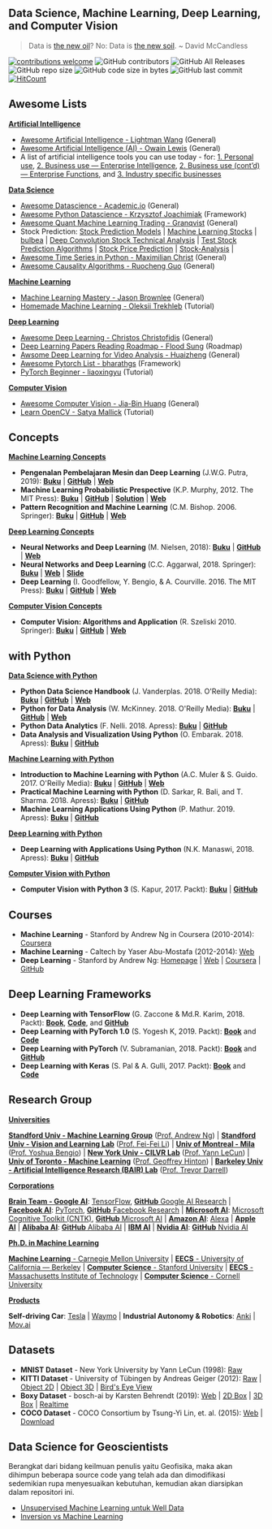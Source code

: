 ## Data Science, Machine Learning, Deep Learning, and Computer Vision
> Data is [the new oil](https://medium.com/project-2030/data-is-the-new-oil-a-ludicrous-proposition-1d91bba4f294)? No: Data is [the new soil](https://towardsdatascience.com/data-is-not-the-new-oil-bdb31f61bc2d). ~ David McCandless

[![contributions welcome](https://img.shields.io/badge/contributions-welcome-brightgreen.svg?style=flat)](https://github.com/mheriyanto/Data-Science/issues)
![GitHub contributors](https://img.shields.io/github/contributors/mheriyanto/Data-Science.svg)
![GitHub All Releases](https://img.shields.io/github/downloads/mheriyanto/Data-Science/total.svg)
![GitHub repo size](https://img.shields.io/github/repo-size/mheriyanto/Data-Science)
![GitHub code size in bytes](https://img.shields.io/github/languages/code-size/mheriyanto/Data-Science)
![GitHub last commit](https://img.shields.io/github/last-commit/mheriyanto/Data-Science.svg)
[![HitCount](http://hits.dwyl.com/mheriyanto/Data-Science.svg)](http://hits.dwyl.com/mheriyanto/Data-Science)

## Awesome Lists
<ins>**Artificial Intelligence**</ins>
+ [Awesome Artificial Intelligence - Lightman Wang](https://github.com/hades217/awesome-ai) (General)
+ [Awesome Artificial Intelligence (AI) - Owain Lewis](https://github.com/owainlewis/awesome-artificial-intelligence) (General)
+ A list of artificial intelligence tools you can use today - for: [1. Personal use](https://medium.com/@Liamiscool/a-list-of-artificial-intelligence-tools-you-can-use-today-for-personal-use-1-3-7f1b60b6c94f), [2. Business use — Enterprise Intelligence](https://medium.com/@Liamiscool/a-list-of-artificial-intelligence-tools-you-can-use-today-for-businesses-2-3-eea3ac374835), [2. Business use (cont’d) — Enterprise Functions](https://medium.com/@Liamiscool/a-list-of-artificial-intelligence-tools-you-can-use-today-for-businesses-2-3-continued-21bf14280250), and [3. Industry specific businesses](https://medium.com/@Liamiscool/a-list-of-artificial-intelligence-tools-you-can-use-today-for-industry-specific-3-3-5e16c68da697)

<ins>**Data Science**</ins>
+ [Awesome Datascience - Academic.io](https://github.com/academic/awesome-datascience) (General)
+ [Awesome Python Datascience - Krzysztof Joachimiak](https://github.com/krzjoa/awesome-python-datascience) (Framework)
+ [Awesome Quant Machine Learning Trading - Granqvist](https://github.com/grananqvist/Awesome-Quant-Machine-Learning-Trading) (General)
+ Stock Prediction: [Stock Prediction Models](https://github.com/huseinzol05/Stock-Prediction-Models) | [Machine Learning Stocks](https://github.com/robertmartin8/MachineLearningStocks) | [bulbea](https://github.com/achillesrasquinha/bulbea) | [Deep Convolution Stock Technical Analysis](https://github.com/philipxjm/Deep-Convolution-Stock-Technical-Analysis) | [Test Stock Prediction Algorithms](https://github.com/timestocome/Test-stock-prediction-algorithms) | [Stock Price Prediction](https://github.com/scorpionhiccup/StockPricePrediction) | [Stock-Analysis](https://github.com/Vaibhav/Stock-Analysis) | []()
+ [Awesome Time Series in Python - Maximilian Christ](https://github.com/MaxBenChrist/awesome_time_series_in_python) (General)
+ [Awesome Causality Algorithms - Ruocheng Guo](https://github.com/rguo12/awesome-causality-algorithms) (General)

<ins>**Machine Learning**</ins>
+ [Machine Learning Mastery - Jason Brownlee](https://machinelearningmastery.com/start-here/) (General) 
+ [Homemade Machine Learning - Oleksii Trekhleb](https://github.com/trekhleb/homemade-machine-learning) (Tutorial) 

<ins>**Deep Learning**</ins>
+ [Awesome Deep Learning - Christos Christofidis](https://github.com/ChristosChristofidis/awesome-deep-learning) (General) 
+ [Deep Learning Papers Reading Roadmap - Flood Sung](https://github.com/floodsung/Deep-Learning-Papers-Reading-Roadmap) (Roadmap) 
+ [Awsome Deep Learning for Video Analysis - Huaizheng](https://github.com/HuaizhengZhang/Awsome-Deep-Learning-for-Video-Analysis) (General)
+ [Awesome Pytorch List - bharathgs](https://github.com/bharathgs/Awesome-pytorch-list) (Framework)
+ [PyTorch Beginner - liaoxingyu](https://github.com/L1aoXingyu/pytorch-beginner) (Tutorial)

<ins>**Computer Vision**</ins>
+ [Awesome Computer Vision - Jia-Bin Huang](https://github.com/jbhuang0604/awesome-computer-vision) (General) 
+ [Learn OpenCV - Satya Mallick](https://github.com/spmallick/learnopencv) (Tutorial)

## Concepts
<ins>**Machine Learning Concepts**</ins>
+ **Pengenalan Pembelajaran Mesin dan Deep Learning** (J.W.G. Putra, 2019): [**Buku**](https://wiragotama.github.io/resources/ebook/intro-to-ml-secured.pdf) | [**GitHub**](https://github.com/wiragotama) | [**Web**](https://wiragotama.github.io/)
+ **Machine Learning Probabilistic Prespective** (K.P. Murphy, 2012. The MIT Press): [**Buku**](https://www.amazon.com/Machine-Learning-Probabilistic-Perspective-Computation/dp/0262018020) | [**GitHub**](https://github.com/probml/pyprobml) | [**Solution**](https://github.com/ArthurZC23/Machine-Learning-A-Probabilistic-Perspective-Solutions) | [**Web**](https://www.cs.ubc.ca/~murphyk/MLbook/)
+ **Pattern Recognition and Machine Learning** (C.M. Bishop. 2006. Springer): [**Buku**](https://www.microsoft.com/en-us/research/uploads/prod/2006/01/Bishop-Pattern-Recognition-and-Machine-Learning-2006.pdf) | [**GitHub**](https://github.com/ctgk/PRML) | [**Web**](https://www.microsoft.com/en-us/research/publication/pattern-recognition-machine-learning/)

<ins>**Deep Learning Concepts**</ins>
+ **Neural Networks and Deep Learning** (M. Nielsen, 2018): [**Buku**](http://static.latexstudio.net/article/2018/0912/neuralnetworksanddeeplearning.pdf) | [**GitHub**](https://github.com/mnielsen/neural-networks-and-deep-learning) | [**Web**](http://neuralnetworksanddeeplearning.com/)
+ **Neural Networks and Deep Learning** (C.C. Aggarwal, 2018. Springer): [**Buku**](https://www.springer.com/gp/book/9783319944623) | [**Web**](http://www.charuaggarwal.net/neural.htm) | [**Slide**](http://www.charuaggarwal.net/AllSlides.pdf)
+ **Deep Learning** (I. Goodfellow, Y. Bengio, & A. Courville. 2016. The MIT Press): [**Buku**](https://www.amazon.com/Deep-Learning-Adaptive-Computation-Machine/dp/0262035618/ref=sr_1_1?ie=UTF8&qid=1472485235&sr=8-1&keywords=deep+learning+book) | [**GitHub**](https://github.com/lexfridman/mit-deep-learning) | [**Web**](https://www.deeplearningbook.org/)

<ins>**Computer Vision Concepts**</ins>
+ **Computer Vision: Algorithms and Application** (R. Szeliski 2010. Springer): [**Buku**](http://szeliski.org/Book/drafts/SzeliskiBook_20100903_draft.pdf) | [**GitHub**](https://github.com/sntchaitu/computer-vision-Algorithms-implementation) | [**Web**](http://szeliski.org/Book/)

## with Python
<ins>**Data Science with Python**</ins>
+ **Python Data Science Handbook** (J. Vanderplas. 2018. O'Reilly Media): [**Buku**](https://www.oreilly.com/library/view/python-data-science/9781491912126/) | [**GitHub**](https://github.com/jakevdp/PythonDataScienceHandbook) | [**Web**](https://jakevdp.github.io/PythonDataScienceHandbook/)
+ **Python for Data  Analysis** (W. McKinney. 2018. O'Reilly Media): [**Buku**](https://www.oreilly.com/library/view/python-for-data/9781491957653/) | [**GitHub**](https://github.com/wesm/pydata-book) | [**Web**](http://www.data-analysis-in-python.org/)
+ **Python Data  Analytics** (F. Nelli. 2018. Apress): [**Buku**](https://www.apress.com/gp/book/9781484239124) | [**GitHub**](https://github.com/Apress/python-data-analytics-2e)
+ **Data Analysis and Visualization Using Python** (O. Embarak. 2018. Apress): [**Buku**](https://www.apress.com/gp/book/9781484241080) | [**GitHub**](https://github.com/Apress/data-analysis-and-visualization-using-python)

<ins>**Machine Learning with Python**</ins>
+ **Introduction to Machine Learning with Python** (A.C. Muler & S. Guido. 2017. O'Reilly Media): [**Buku**](https://www.oreilly.com/library/view/introduction-to-machine/9781449369880/) | [**GitHub**](https://github.com/amueller/introduction_to_ml_with_python) | [**Web**](https://machinelearningmastery.com/start-here/)
+ **Practical Machine Learning with Python** (D. Sarkar, R. Bali, and T. Sharma. 2018. Apress): [**Buku**](https://www.apress.com/us/book/9781484232064) | [**GitHub**](https://github.com/dipanjanS/practical-machine-learning-with-python)
+ **Machine Learning Applications Using Python** (P. Mathur. 2019. Apress): [**Buku**](https://www.apress.com/gp/book/9781484237861) | [**GitHub**](https://github.com/Apress/machine-learning-applications-using-python)

<ins>**Deep Learning with Python**</ins>
+ **Deep Learning with Applications Using Python** (N.K. Manaswi, 2018. Apress): [**Buku**](https://www.apress.com/gp/book/9781484235157) | [**GitHub**](https://github.com/Apress/Deep-Learning-Apps-Using-Python)

<ins>**Computer Vision with Python**</ins>
+ **Computer Vision with Python 3** (S. Kapur, 2017. Packt): [**Buku**](https://www.packtpub.com/application-development/computer-vision-python-3) | [**GitHub**](https://github.com/PacktPublishing/Computer-Vision-with-Python-3)

## Courses
+ **Machine Learning** - Stanford by Andrew Ng in Coursera (2010-2014): [Coursera](https://www.coursera.org/learn/machine-learning)
+ **Machine Learning** - Caltech by Yaser Abu-Mostafa (2012-2014): [Web](http://work.caltech.edu/lectures.html)
+ **Deep Learning** - Stanford by Andrew Ng: [Homepage](https://www.andrewng.org/) | [Web](https://www.deeplearning.ai/) | [Coursera](https://www.coursera.org/specializations/deep-learning) | [GitHub](https://github.com/Kulbear/deep-learning-coursera)

## Deep Learning Frameworks
+ **Deep Learning with TensorFlow** (G. Zaccone & Md.R. Karim, 2018. Packt): [**Book**](https://www.packtpub.com/big-data-and-business-intelligence/deep-learning-tensorflow-second-edition), [**Code**](https://www.packtpub.com/codedownloaderrata), and [**GitHub**](https://github.com/PacktPublishing/Deep-Learning-with-TensorFlow)
+ **Deep Learning with PyTorch 1.0** (S. Yogesh K, 2019. Packt): [**Book**](https://www.packtpub.com/data/deep-learning-with-pytorch-1-0-second-edition) and [**Code**](https://www.packtpub.com/codedownloaderrata)
+ **Deep Learning with PyTorch** (V. Subramanian, 2018. Packt): [**Book**](https://www.packtpub.com/big-data-and-business-intelligence/deep-learning-pytorch) and [**GitHub**](https://github.com/PacktPublishing/Deep-Learning-with-PyTorch)
+ **Deep Learning with Keras** (S. Pal & A. Gulli, 2017. Packt): [**Book**](https://www.packtpub.com/big-data-and-business-intelligence/deep-learning-keras) and [**Code**](https://github.com/PacktPublishing/Deep-Learning-with-Keras)

## Research Group
<ins>**Universities**</ins>

[**Standford Univ - Machine Learning Group**](https://stanfordmlgroup.github.io/) ([Prof. Andrew Ng](https://www.linkedin.com/in/andrewyng/)) | [**Standford Univ - Vision and Learning Lab**](http://vision.stanford.edu/) ([Prof. Fei-Fei Li](https://www.linkedin.com/in/fei-fei-li-4541247/)) | [**Univ of Montreal - Mila**](https://mila.quebec/en/) ([Prof. Yoshua Bengio](https://mila.quebec/en/yoshua-bengio/)) | [**New York Univ - CILVR Lab**](https://wp.nyu.edu/cilvr/) ([Prof. Yann LeCun](http://yann.lecun.com/)) | [**Univ of Toronto - Machine Learning**](http://learning.cs.toronto.edu/) ([Prof. Geoffrey Hinton](http://www.cs.toronto.edu/~hinton/)) | [**Barkeley Univ - Artificial Intelligence Research (BAIR) Lab**](https://vision.berkeley.edu/) ([Prof. Trevor Darrell](https://people.eecs.berkeley.edu/~trevor/))

<ins>**Corporations**</ins>

[**Brain Team - Google AI**](https://ai.google/research/teams/brain/): [TensorFlow](https://www.tensorflow.org/), [**GitHub** Google AI Research](https://github.com/google-research) | [**Facebook AI**](https://ai.facebook.com/): [PyTorch](https://pytorch.org/), [**GitHub** Facebook Research](https://github.com/facebookresearch) | [**Microsoft AI**](https://aischool.microsoft.com/en-us/home): [Microsoft Cognitive Toolkit (CNTK)](https://docs.microsoft.com/en-us/cognitive-toolkit/), [**GitHub** Microsoft AI](https://github.com/microsoft/ailab) | [**Amazon AI**](https://aws.amazon.com/ai/): [Alexa](https://github.com/alexa) | [**Apple AI**](https://machinelearning.apple.com/) | [**Alibaba AI**](https://damo.alibaba.com/labs/ai): [**GitHub** Alibaba AI](https://github.com/alibaba) | [**IBM AI**](https://www.research.ibm.com/artificial-intelligence/) | [**Nvidia AI**](https://www.nvidia.com/en-us/deep-learning-ai/): [**GitHub** Nvidia AI](https://github.com/NVIDIA-AI-IOT)

<ins>**Ph.D. in Machine Learning**</ins>

[**Machine Learning** - Carnegie Mellon University](https://www.ml.cmu.edu/academics/ml-phd.html) | [**EECS** - University of California — Berkeley](https://eecs.berkeley.edu/academics/graduate) | [**Computer Science** - Stanford University](https://cs.stanford.edu/academics/phd) | [**EECS** - Massachusetts Institute of Technology](https://www.eecs.mit.edu/academics-admissions/graduate-program) | [**Computer Science** - Cornell University](https://www.engineering.cornell.edu/admissions/graduate-admissions/admissions-phd-students)

<ins>**Products**</ins>

**Self-driving Car**: [Tesla](https://www.tesla.com/en_au) | [Waymo](https://waymo.com/) | **Industrial Autonomy & Robotics**: [Anki](https://anki.com/) | [Mov.ai](https://mov.ai/)

## Datasets
+ **MNIST Dataset** - New York University by Yann LeCun (1998): [Raw](http://yann.lecun.com/exdb/mnist/)
+ **KITTI Dataset** - University of Tübingen by Andreas Geiger (2012): [Raw](http://www.cvlibs.net/datasets/kitti/raw_data.php) | [Object 2D](http://www.cvlibs.net/datasets/kitti/eval_object.php?obj_benchmark=2d) | [Object 3D](http://www.cvlibs.net/datasets/kitti/eval_object.php?obj_benchmark=3d) | [Bird's Eye View](http://www.cvlibs.net/datasets/kitti/eval_object.php?obj_benchmark=bev)
+ **Boxy Dataset** - bosch-ai by Karsten Behrendt (2019): [Web](https://boxy-dataset.com/boxy/) | [2D Box](https://boxy-dataset.com/boxy/benchmark_2d) | [3D Box](https://boxy-dataset.com/boxy/benchmark_3d) | [Realtime](https://boxy-dataset.com/boxy/benchmark_realtime)
+ **COCO Dataset** - COCO Consortium by Tsung-Yi Lin, et. al. (2015): [Web](http://cocodataset.org/) | [Download](http://cocodataset.org/#download)

## Data Science for Geoscientists
Berangkat dari bidang keilmuan penulis yaitu Geofisika, maka akan dihimpun beberapa source code yang telah ada dan dimodifikasi sedemikian rupa menyesuaikan kebutuhan, kemudian akan diarsipkan dalam repositori ini.

+ [Unsupervised Machine Learning untuk Well Data](https://towardsdatascience.com/machine-learning-applied-to-geophysical-well-log-data-58ebb6ee2bc6)
+ [Inversion vs Machine Learning](https://github.com/ezygeo-ai/machine-learning-and-geophysical-inversion)

